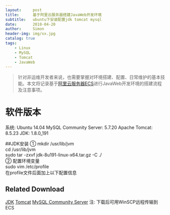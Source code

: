```yaml
---
layout:     post
title:      基于阿里云服务器搭建JavaWeb开发环境
subtitle:   ubuntu下安装配置jdk tomcat mysql
date:       2018-04-20
author:     Simon
header-img: img/xx.jpg
catalog: true
tags: 
    - Linux
    - MySQL
    - Tomcat
    - JavaWeb
---
```


>针对非运维开发者来说，也需要掌握对环境搭建、配置、日常维护的基本技能。本文将记录基于[阿里云服务器ECS](https://www.aliyun.com/)进行JavaWeb开发环境的搭建流程及注意事项。

# 软件版本
系统: Ubuntu 14.04
MySQL Community Server: 5.7.20
Apache Tomcat: 8.5.23
JDK: 1.8.0_191

##JDK安装
① mkdir /usr/lib/jvm  
   cd /usr/lib/jvm  
   sudo tar -zxvf jdk-8u191-linux-x64.tar.gz -C ./  
② 配置环境变量  
   sudo vim /etc/profile  
   在profile文件后面加上以下配置信息  
   
## Related Download
[JDK](https://www.oracle.com/technetwork/java/javase/downloads/index.html)
[Tomcat](http://tomcat.apache.org/)
[MySQL Community Server](https://dev.mysql.com/downloads/mysql/)
注: 下载后可用WinSCP远程传输到ECS


